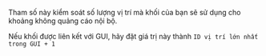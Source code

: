 Tham số này kiểm soát số lượng vị trí mà khối của bạn sẽ sử dụng cho khoảng không quảng cáo nội bộ.

Nếu khối được liên kết với GUI, hãy đặt giá trị này thành `ID vị trí lớn nhất trong GUI + 1`